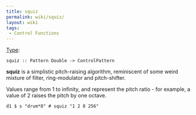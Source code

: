 ```yaml
---
title: squiz
permalink: wiki/squiz/
layout: wiki
tags:
 - Control Functions
---
```


[Type](/wiki/Type_signature "wikilink"):

    squiz :: Pattern Double -> ControlPattern

**squiz** is a simplistic pitch-raising algorithm, reminiscent of some
weird mixture of filter, ring-modulator and pitch-shifter.

Values range from 1 to infinity, and represent the pitch ratio - for
example, a value of 2 raises the pitch by one octave.

    d1 $ s "drum*8" # squiz "1 2 8 256"
